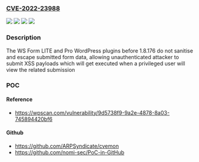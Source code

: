 ### [CVE-2022-23988](https://cve.mitre.org/cgi-bin/cvename.cgi?name=CVE-2022-23988)
![](https://img.shields.io/static/v1?label=Product&message=WS%20Form%20LITE%20%E2%80%93%20Drag%20%26%20Drop%20Contact%20Form%20Builder%20for%20WordPress&color=blue)
![](https://img.shields.io/static/v1?label=Product&message=WS%20Form%20Pro&color=blue)
![](https://img.shields.io/static/v1?label=Version&message=1.8.176%3C%201.8.176%20&color=brighgreen)
![](https://img.shields.io/static/v1?label=Vulnerability&message=CWE-79%20Cross-site%20Scripting%20(XSS)&color=brighgreen)

### Description

The WS Form LITE and Pro WordPress plugins before 1.8.176 do not sanitise and escape submitted form data, allowing unauthenticated attacker to submit XSS payloads which will get executed when a privileged user will view the related submission

### POC

#### Reference
- https://wpscan.com/vulnerability/9d5738f9-9a2e-4878-8a03-745894420bf6

#### Github
- https://github.com/ARPSyndicate/cvemon
- https://github.com/nomi-sec/PoC-in-GitHub

